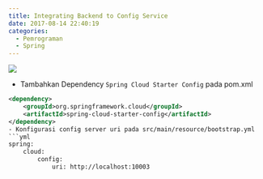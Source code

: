 ```yaml
---
title: Integrating Backend to Config Service
date: 2017-08-14 22:40:19
categories:
  - Pemrograman
  - Spring
---
```


![](https://stocklogos-pd.s3.amazonaws.com/styles/logo-medium-alt/logos/image/1398937767-b70129ba6592929d32c0337c3eea2880.png?itok=NBZRaOhz)

- Tambahkan Dependency `Spring Cloud Starter Config` pada pom.xml
```xml
<dependency>
    <groupId>org.springframework.cloud</groupId>
    <artifactId>spring-cloud-starter-config</artifactId>
</dependency>
- Konfigurasi config server uri pada src/main/resource/bootstrap.yml
```yml
spring:
    cloud:
        config:
            uri: http://localhost:10003
```